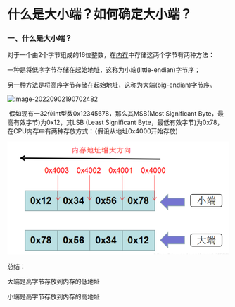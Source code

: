 # 什么是大小端？如何确定大小端？

### 一、什么是大小端？

对于一个由2个字节组成的16位整数，在[内存](https://so.csdn.net/so/search?q=内存&spm=1001.2101.3001.7020)中存储这两个字节有两种方法：

一种是将低序字节存储在起始地址，这称为小端(little-endian)字节序；

另一种方法是将高序字节存储在起始地址，这称为大端(big-endian)字节序。

![image-20220902190702482](C:\Users\jinwe\AppData\Roaming\Typora\typora-user-images\image-20220902190702482.png)



​		假如现有一32位int型数0x12345678，那么其MSB(Most Significant Byte，最高有效字节)为0x12，其LSB (Least Significant Byte，最低有效字节)为0x78，在CPU内存中有两种存放方式：（假设从地址0x4000开始存放)

![image-20220902191225505](大小端.assets/image-20220902191225505.png)

总结：

大端是高字节存放到内存的低地址

小端是高字节存放到内存的高地址